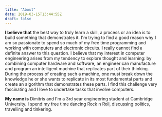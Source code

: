 ```yaml
---
title: "About"
date: 2019-03-15T13:44:55Z
draft: false
---
```


__I believe that__ the best way to truly learn a skill, a process or an idea is to build something that demonstrates it. I'm trying to find a good reason why I am so passionate to spend so much of my free time programming and working with computers and electronic circuits. I really cannot find a definite answer to this question. I believe that my interest in computer engineering arises from my tendency to explore thought and learning: by combining computer hardware and software, an engineer can manufacture and program an intelligent machine that replicates part of their thinking. During the process of creating such a machine, one must break down the knowledge he or she wants to replicate in its most fundamental parts and create an algorithm that demonstrates these parts. I find this challenge very fascinating and I love to undertake tasks that involve computers.

__My name is__ Dimitris and I'm a 3rd year engineering student at Cambridge University. I spend my free time dancing Rock n Roll, discussing politics, travelling and tinkering.
